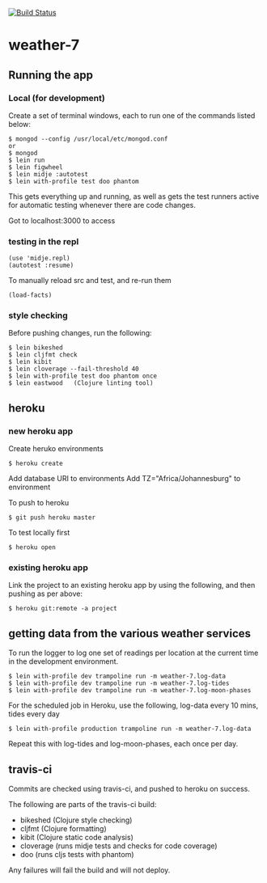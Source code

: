 [![Build Status](https://travis-ci.org/mike-hewitson/weather-7.svg?branch=master)](https://travis-ci.org/mike-hewitson/weather-7)

# weather-7

## Running the app

### Local (for development)

Create a set of terminal windows, each to run one of the commands listed below:

```
$ mongod --config /usr/local/etc/mongod.conf
or
$ mongod
$ lein run
$ lein figwheel
$ lein midje :autotest
$ lein with-profile test doo phantom
```

This gets everything up and running, as well as gets the test runners active for automatic testing whenever there are code changes.

Got to localhost:3000 to access

### testing in the repl

```
(use 'midje.repl)
(autotest :resume)
```

To manually reload src and test, and re-run them
```
(load-facts)
```

### style checking

Before pushing changes, run the following:
```
$ lein bikeshed
$ lein cljfmt check
$ lein kibit
$ lein cloverage --fail-threshold 40
$ lein with-profile test doo phantom once
$ lein eastwood   (Clojure linting tool)
```

## heroku

### new heroku app

Create heruko environments

```
$ heroku create
```

Add database URI to environments
Add TZ="Africa/Johannesburg" to environment

To push to heroku

```
$ git push heroku master
```

To test locally first

```
$ heroku open
```
### existing heroku app

Link the project to an existing heroku app by using the following, and then pushing as per above:

```
$ heroku git:remote -a project
```

## getting data from the various weather services

To run the logger to log one set of readings per location at the current time in the development environment.

```
$ lein with-profile dev trampoline run -m weather-7.log-data
$ lein with-profile dev trampoline run -m weather-7.log-tides
$ lein with-profile dev trampoline run -m weather-7.log-moon-phases
```

For the scheduled job in Heroku, use the following, log-data every 10 mins, tides every day
```
$ lein with-profile production trampoline run -m weather-7.log-data
```

Repeat this with log-tides and log-moon-phases, each once per day.

## travis-ci

Commits are checked using travis-ci, and pushed to heroku on success.

The following are parts of the travis-ci build:
- bikeshed (Clojure style checking)
- cljfmt (Clojure formatting)
- kibit (Clojure static code analysis)
- cloverage (runs midje tests and checks for code coverage)
- doo (runs cljs tests with phantom)

Any failures will fail the build and will not deploy.
